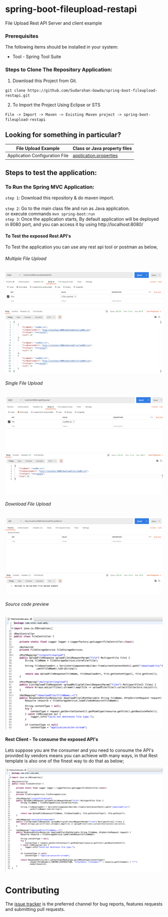# spring-boot-fileupload-restapi
File Upload Rest API Server and client example

### Prerequisites
The following items should be installed in your system:
* Tool - Spring Tool Suite

### Steps to Clone The Repository Application:

1) Download this Project from Git.
```
git clone https://github.com/Sudarshan-Gowda/spring-boot-fileupload-restapi.git
```
2) To Import the Project Using Eclipse or STS
```
File -> Import -> Maven -> Existing Maven project -> spring-boot-fileupload-restapi
```

 
## Looking for something in particular?

|File Upload Example  | Class or Java property files  |
|--------------------------|---|
|Application Configuration File | [application.properties](https://github.com/Sudarshan-Gowda/spring-boot-fileupload-restapi/blob/master/src/main/resources/application.properties) |

## Steps to test the application:

### To Run the Spring MVC Application:
`step 1`: Download this repository & do maven import.<br>    
`step 2`: Go to the main class file and run as Java application. <br> or execute commands `mvn spring-boot:run` <br>
`step 3`: Once the application starts, By default application will be deployed in 8080 port, and you can access it by using http://localhost:8080/ <br>

#### To Test the exposed Rest API's
To Test the application you can use any rest api tool or postman as below,

 ###### Multiple File Upload

<img src="https://github.com/Sudarshan-Gowda/spring-boot-fileupload-restapi/blob/master/docs/Pic1.png"/>
<br>

 ###### Single File Upload

<img src="https://github.com/Sudarshan-Gowda/spring-boot-fileupload-restapi/blob/master/docs/Pic2.png"/>
<br>

 ###### Download File Upload

<img src="https://github.com/Sudarshan-Gowda/spring-boot-fileupload-restapi/blob/master/docs/Pic3.png"/>
<br>

 ###### Source code preview
 
<img src="https://github.com/Sudarshan-Gowda/spring-boot-fileupload-restapi/blob/master/docs/Pic4.png"/>
<br>

#### Rest Client  - To consume the exposed API's
Lets suppose you are the consumer and you need to consume the API's provided by vendors means you can achieve with many ways, in that Rest template is also one of the finest way to do that as below;

<img src="https://github.com/Sudarshan-Gowda/spring-boot-fileupload-restapi/blob/master/docs/Pic5.png"/>


# Contributing

The [issue tracker](https://github.com/Sudarshan-Gowda/spring-boot-fileupload-restapi/issues) is the preferred channel for bug reports, features requests and submitting pull requests.




